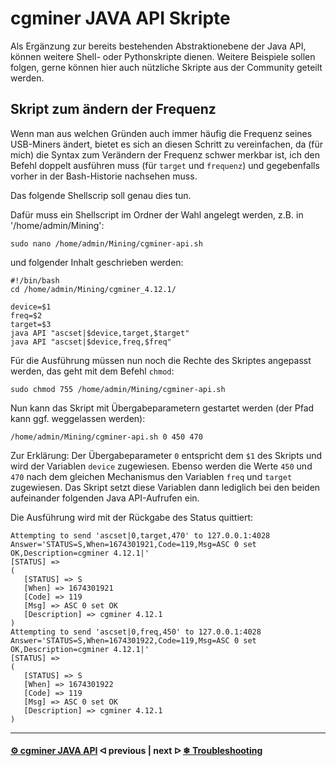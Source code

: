 # cgminer JAVA API Skripte

Als Ergänzung zur bereits bestehenden Abstraktionebene der Java API, können weitere Shell- oder Pythonskripte dienen. Weitere Beispiele sollen folgen, gerne können hier auch nützliche Skripte aus der Community geteilt werden.

## Skript zum ändern der Frequenz

Wenn man aus welchen Gründen auch immer häufig die Frequenz seines USB-Miners ändert, bietet es sich an diesen Schritt zu vereinfachen, da (für mich) die Syntax zum Verändern der Frequenz schwer merkbar ist, ich den Befehl doppelt ausführen muss (für `target` und `frequenz`) und gegebenfalls vorher in der Bash-Historie nachsehen muss.

Das folgende Shellscrip soll genau dies tun.

Dafür muss ein Shellscript im Ordner der Wahl angelegt werden, z.B. in '/home/admin/Mining':

```console
sudo nano /home/admin/Mining/cgminer-api.sh
```

und folgender Inhalt geschrieben werden:

```shell
#!/bin/bash
cd /home/admin/Mining/cgminer_4.12.1/

device=$1
freq=$2
target=$3
java API "ascset|$device,target,$target"
java API "ascset|$device,freq,$freq"
```

Für die Ausführung müssen nun noch die Rechte des Skriptes angepasst werden, das geht mit dem Befehl `chmod`:

```console
sudo chmod 755 /home/admin/Mining/cgminer-api.sh
```

Nun kann das Skript mit Übergabeparametern gestartet werden (der Pfad kann ggf. weggelassen werden):

```console
/home/admin/Mining/cgminer-api.sh 0 450 470
```

Zur Erklärung:
Der Übergabeparameter `0` entspricht dem `$1` des Skripts und wird der Variablen `device` zugewiesen. Ebenso werden die Werte `450` und `470` nach dem gleichen Mechanismus den Variablen `freq` und `target` zugewiesen. Das Skript setzt diese Variablen dann lediglich bei den beiden aufeinander folgenden Java API-Aufrufen ein.

Die Ausführung wird mit der Rückgabe des Status quittiert:

```console
Attempting to send 'ascset|0,target,470' to 127.0.0.1:4028
Answer='STATUS=S,When=1674301921,Code=119,Msg=ASC 0 set OK,Description=cgminer 4.12.1|'
[STATUS] =>
(
   [STATUS] => S
   [When] => 1674301921
   [Code] => 119
   [Msg] => ASC 0 set OK
   [Description] => cgminer 4.12.1
)
Attempting to send 'ascset|0,freq,450' to 127.0.0.1:4028
Answer='STATUS=S,When=1674301922,Code=119,Msg=ASC 0 set OK,Description=cgminer 4.12.1|'
[STATUS] =>
(
   [STATUS] => S
   [When] => 1674301922
   [Code] => 119
   [Msg] => ASC 0 set OK
   [Description] => cgminer 4.12.1
)
```

---

#### [⚙️ cgminer JAVA API](/cgminer_JAVA_API.md)  ᐊ  previous | next  ᐅ  [❄ Troubleshooting](/troubleshooting.md)
